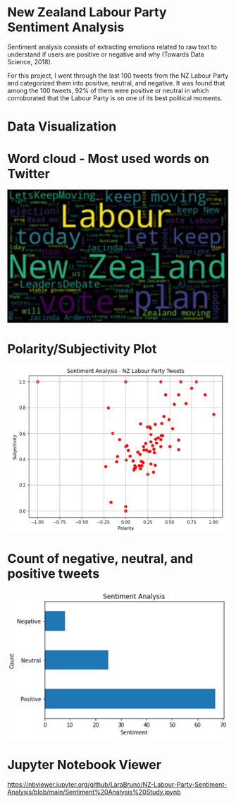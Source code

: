 # New Zealand Labour Party Sentiment Analysis

Sentiment analysis consists of extracting emotions related to raw text to understand if users are positive or negative and why (Towards Data Science, 2018).

For this project, I went through the last 100 tweets from the NZ Labour Party and categorized them into positive, neutral, and negative. It was found that among the 100 tweets, 92% of them were positive or neutral in which corroborated that the Labour Party is on one of its best political moments.

# Data Visualization



# Word cloud - Most used words on Twitter

![](images/wordcloud.PNG)



# Polarity/Subjectivity Plot

![](images/subpola.PNG)



# Count of negative, neutral, and positive tweets

![](images/sentiment_analysis.PNG)


# Jupyter Notebook Viewer
https://nbviewer.jupyter.org/github/LaraBruno/NZ-Labour-Party-Sentiment-Analysis/blob/main/Sentiment%20Analysis%20Study.ipynb
